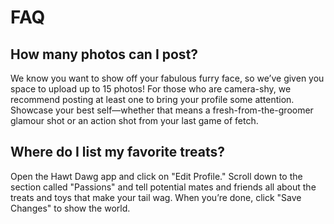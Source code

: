 # FAQ
## How many photos can I post?
We know you want to show off your fabulous furry face, so we’ve given you 
space to upload up to 15 photos! 
For those who are camera-shy, we recommend posting at least one to bring 
your profile some attention. 
Showcase your best self—whether that means a fresh-from-the-groomer glamour 
shot or an action shot from your last game of fetch.

## Where do I list my favorite treats?
Open the Hawt Dawg app and click on "Edit Profile." 
Scroll down to the section called "Passions" and tell 
potential mates and friends all about the treats and toys 
that make your tail wag. 
When you’re done, click "Save Changes" to show the world.
